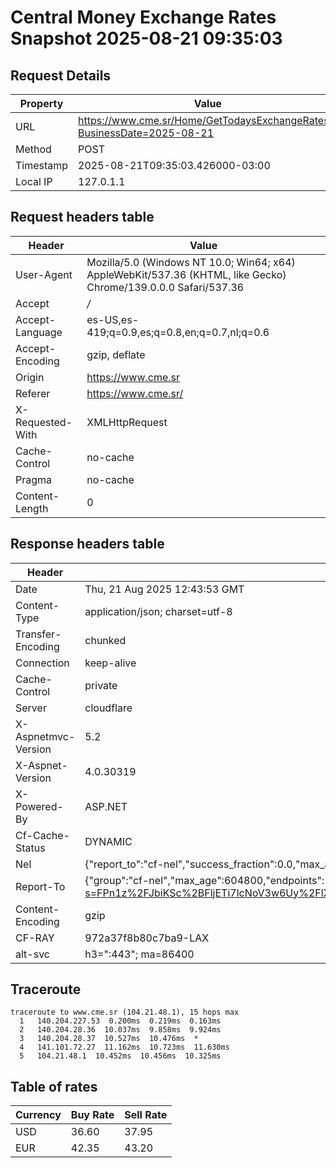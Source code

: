 # Central Money Exchange Rates Snapshot 2025-08-21 09:35:03
## Request Details

| Property | Value |
|----------|-------|
| URL | https://www.cme.sr/Home/GetTodaysExchangeRates/?BusinessDate=2025-08-21 |
| Method | POST |
| Timestamp | 2025-08-21T09:35:03.426000-03:00 |
| Local IP | 127.0.1.1 |
    
## Request headers table

| Header | Value |
|--------|-------|
| User-Agent | Mozilla/5.0 (Windows NT 10.0; Win64; x64) AppleWebKit/537.36 (KHTML, like Gecko) Chrome/139.0.0.0 Safari/537.36 |
| Accept | */* |
| Accept-Language | es-US,es-419;q=0.9,es;q=0.8,en;q=0.7,nl;q=0.6 |
| Accept-Encoding | gzip, deflate |
| Origin | https://www.cme.sr |
| Referer | https://www.cme.sr/ |
| X-Requested-With | XMLHttpRequest |
| Cache-Control | no-cache |
| Pragma | no-cache |
| Content-Length | 0 |

    
## Response headers table
| Header | Value |
|--------|-------|
| Date | Thu, 21 Aug 2025 12:43:53 GMT |
| Content-Type | application/json; charset=utf-8 |
| Transfer-Encoding | chunked |
| Connection | keep-alive |
| Cache-Control | private |
| Server | cloudflare |
| X-Aspnetmvc-Version | 5.2 |
| X-Aspnet-Version | 4.0.30319 |
| X-Powered-By | ASP.NET |
| Cf-Cache-Status | DYNAMIC |
| Nel | {"report_to":"cf-nel","success_fraction":0.0,"max_age":604800} |
| Report-To | {"group":"cf-nel","max_age":604800,"endpoints":[{"url":"https://a.nel.cloudflare.com/report/v4?s=FPn1z%2FJbiKSc%2BFljETi7lcNoV3w6Uy%2FlXUgg8t3%2B8tsTSANujsjGy25fxcFdb9T0cuLLAmpQibPAH9uFmiKWkJxkS4V7x%2FUl9nI%3D"}]} |
| Content-Encoding | gzip |
| CF-RAY | 972a37f8b80c7ba9-LAX |
| alt-svc | h3=":443"; ma=86400 |

## Traceroute 

```
traceroute to www.cme.sr (104.21.48.1), 15 hops max
  1   140.204.227.53  0.200ms  0.219ms  0.163ms 
  2   140.204.28.36  10.037ms  9.858ms  9.924ms 
  3   140.204.28.37  10.527ms  10.476ms  * 
  4   141.101.72.27  11.162ms  10.723ms  11.630ms 
  5   104.21.48.1  10.452ms  10.456ms  10.325ms 

```

## Table of rates

| Currency | Buy Rate | Sell Rate |
|----------|----------|-----------|
| USD | 36.60 | 37.95 |
| EUR | 42.35 | 43.20 |
